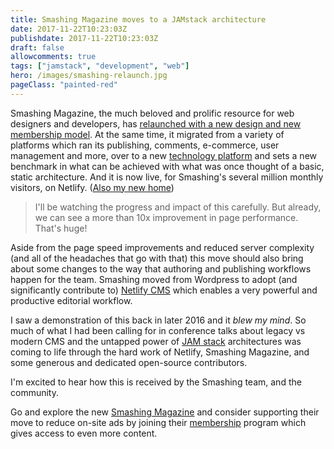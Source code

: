 ```yaml
---
title: Smashing Magazine moves to a JAMstack architecture
date: 2017-11-22T10:23:03Z
publishdate: 2017-11-22T10:23:03Z
draft: false
allowcomments: true
tags: ["jamstack", "development", "web"]
hero: /images/smashing-relaunch.jpg
pageClass: "painted-red"
---
```


Smashing Magazine, the much beloved and prolific resource for web designers and developers, has [relaunched with a new design and new membership model](https://www.smashingmagazine.com/2017/11/from-cats-with-love-welcome-the-new-smashing-membership/). At the same time, it migrated from a variety of platforms which ran its publishing, comments, e-commerce, user management and more, over to a new [technology platform](https://www.netlify.com/blog/2017/11/21/smashing-magazine-is-now-live-on-netlify/) and sets a new benchmark in what can be achieved with what was once thought of a basic, static architecture. And it is now live, for Smashing's several million monthly visitors, on Netlify. ([Also my new home](/blog/joining-netlify))



<!--more-->

> I'll be watching the progress and impact of this carefully. But already, we can see a more than 10x improvement in page performance. That's huge!

Aside from the page speed improvements and reduced server complexity (and all of the headaches that go with that) this move should also bring about some changes to the way that authoring and publishing workflows happen for the team. Smashing moved from Wordpress to adopt (and significantly contribute to) [Netlify CMS](https://www.netlifycms.org) which enables a very powerful and productive editorial workflow.

I saw a demonstration of this back in later 2016 and it _blew my mind_. So much of what I had been calling for in conference talks about legacy vs modern CMS and the untapped power of [JAM stack](https://www.jamstack.org) architectures was coming to life through the hard work of Netlify, Smashing Magazine, and some generous and dedicated open-source contributors.

I'm excited to hear how this is received by the Smashing team, and the community.

Go and explore the new [Smashing Magazine](https://www.smashingmagazine.com) and consider supporting their move to reduce on-site ads by joining their [membership](https://www.smashingmagazine.com/membership) program which gives access to even more content.
